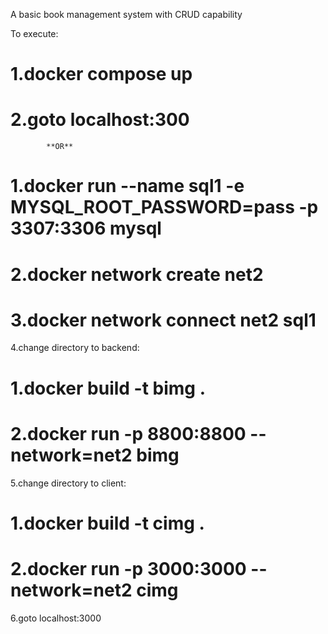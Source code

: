 A basic book management system with CRUD capability

To execute:
# 1.docker compose up
# 2.goto localhost:300

			**OR**							

# 1.docker run --name sql1 -e MYSQL_ROOT_PASSWORD=pass -p 3307:3306  mysql
# 2.docker network create net2
# 3.docker network connect net2 sql1
4.change directory to backend:
# 	1.docker build -t bimg .
#	2.docker run -p 8800:8800 --network=net2 bimg
5.change directory to client:
#	1.docker build -t cimg .
#	2.docker run -p 3000:3000 --network=net2 cimg
6.goto localhost:3000
